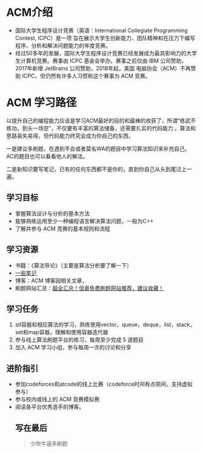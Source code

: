 # ACM介绍
 - 国际大学生程序设计竞赛（英语：International Collegiate Programming Contest, ICPC）是一项
旨在展示大学生创新能力、团队精神和在压力下编写程序、分析和解决问题能力的年度竞赛。
 - 经过50多年的发展，国际大学生程序设计竞赛已经发展成为最具影响力的大学生计算机竞赛。赛事由
ICPC 基金会举办。赛事之前仅由 IBM 公司赞助，2017年新增 JetBrains 公司赞助，2018年起，美国
电脑协会（ACM）不再赞助 ICPC，但仍然有许多人习惯称这个赛事为 ACM 竞赛。





# ACM 学习路径
以提升自己的编程能力应该是学习ACM最好的目的和最棒的收获了，所谓“练武不练功，到头一场空”，不仅要有丰富的算法储备，还需要扎实的代码能力
。算法和思路易失易得，但代码能力终究会成为你自己的东西。

一是建议多刷题，在遇到不会或者莫名WA的题目中学习算法知识来补充自己。AC的题目也可以看看他人的解法。

二是新知识要写笔记，已有的任何东西都不是你的，直到你自己从头到尾过上一遍。

## 学习目标
- 掌握算法设计与分析的基本方法
- 能够熟练运用至少一种编程语言解决算法问题，一般为C++
- 了解并参与 ACM 竞赛的基本规则和流程

## 学习资源
- 书籍：《算法导论》（主要是算法分析要了解一下）
- [一些笔记](https://zhuanlan.zhihu.com/p/105467597?utm_psn=1884333040840472164)
- 博客：ACM 博客园相关文章，
- 刷题网站汇总：[超全汇总！信奥免费刷题网站推荐，建议收藏！](https://mp.weixin.qq.com/s?__biz=Mzg3MDUxODI2NA==&mid=2247499494&idx=1&sn=e6e426858480078bea4c5bae9b922dfb&chksm=cf14db2d54f6a803c7ad37ab231744da4a648e4255b296742928cbfaa0dd0a64138b1cc348b5&mpshare=1&scene=23&srcid=1222wxazZaQ9Bti4rWhG7aeO&sharer_shareinfo=373de3f9703e67894f22b2c1eb472d43&sharer_shareinfo_first=373de3f9703e67894f22b2c1eb472d43#rd)

## 学习任务
1. stl容器和相应算法的学习，熟练使用vector，queue，deque，list，stack，set和map容器，理解和使用容器迭代器
2. 参与线上算法刷题平台的练习，每周至少完成 5 道题目
3. 加入 ACM 学习小组，参与每周一次的讨论和分享

## 进阶指引
- 参加codeforces和atcode的线上比赛（codeforce时间有点阴间，支持虚拟参与）
- 参与校内或线上的 ACM 竞赛模拟赛
- 阅读各平台优秀选手的博客。
  ## 写在最后
  >少吹牛逼多刷题
